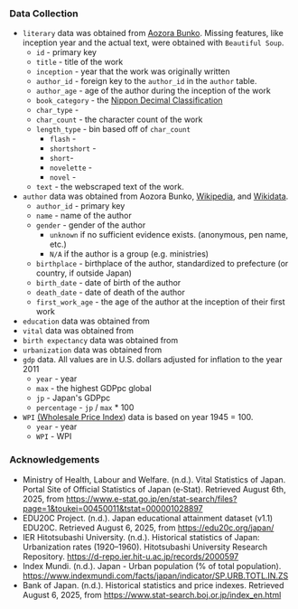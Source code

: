 ### Data Collection

- `literary` data was obtained from [Aozora Bunko](https://www.aozora.gr.jp/). Missing features, like inception year and the actual text, were obtained with `Beautiful Soup`.
     - `id` - primary key
     - `title` - title of the work
     - `inception` - year that the work was originally written
     - `author_id` -  foreign key to the `author_id` in the `author` table.
     - `author_age` - age of the author during the inception of the work
     - `book_category`  - the [Nippon Decimal Classification](https://en.wikipedia.org/wiki/Nippon_Decimal_Classification)
     - `char_type`  -
     - `char_count` - the character count of the work
     - `length_type` - bin based off of `char_count`
         - `flash` -
         - `shortshort` - 
         - `short`- 
         - `novelette` - 
         - `novel` -
    - `text` - the webscraped text of the work.
- `author` data was obtained from Aozora Bunko, [Wikipedia](https://www.wikipedia.org/), and [Wikidata](https://www.wikidata.org/wiki/Wikidata:Main_Page).
    - `author_id` - primary key
    - `name` - name of the author
    - `gender` - gender of the author
        - `unknown` if no sufficient evidence exists. (anonymous, pen name, etc.)
        - `N/A` if the author is a group (e.g. ministries)
    - `birthplace`  - birthplace of the author, standardized to prefecture (or country, if outside Japan)
    - `birth_date` - date of birth of the author
    - `death_date` - date of death of the author
    - `first_work_age` - the age of the author at the inception of their first work
- `education` data was obtained from 
- `vital` data was obtained from
- `birth expectancy` data was obtained from
- `urbanization` data was obtained from
- `gdp` data. All values are in U.S. dollars adjusted for inflation to the year 2011
    - `year` - year
    - `max` - the highest GDPpc global
    - `jp` - Japan's GDPpc
    - `percentage` - `jp` / `max` * 100
- `WPI` [(Wholesale Price Index](https://en.wikipedia.org/wiki/Wholesale_price_index)) data is based on year 1945 = 100.
    - `year` - year
    - `WPI` - WPI
    
### Acknowledgements

- Ministry of Health, Labour and Welfare. (n.d.). Vital Statistics of Japan. Portal Site of Official Statistics of Japan (e‑Stat). Retrieved August 6th, 2025, from https://www.e-stat.go.jp/en/stat-search/files?page=1&toukei=00450011&tstat=000001028897
- EDU20C Project. (n.d.). Japan educational attainment dataset (v1.1) EDU20C. Retrieved August 6, 2025, from https://edu20c.org/japan/
- IER Hitotsubashi University. (n.d.). Historical statistics of Japan: Urbanization rates (1920–1960). Hitotsubashi University Research Repository. https://d-repo.ier.hit-u.ac.jp/records/2000597
- Index Mundi. (n.d.). Japan - Urban population (% of total population). https://www.indexmundi.com/facts/japan/indicator/SP.URB.TOTL.IN.ZS
- Bank of Japan. (n.d.). Historical statistics and price indexes. Retrieved August 6, 2025, from https://www.stat-search.boj.or.jp/index_en.html
  
  
